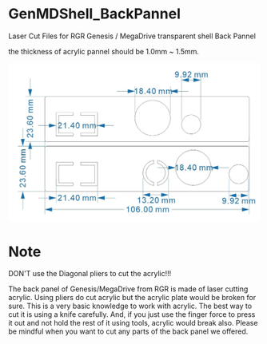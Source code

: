 # GenMDShell_BackPannel
Laser Cut Files for RGR Genesis /  MegaDrive transparent shell Back Pannel

the thickness of acrylic pannel should be 1.0mm ~ 1.5mm.

<img src="https://github.com/martinx72/GenMDShell_BackPannel/blob/main/PREVIEW.jpeg?raw=true">

# Note
DON'T use the Diagonal pliers to cut the acrylic!!!

The back panel of Genesis/MegaDrive from RGR is made of laser cutting acrylic. Using pliers do cut acrylic but the acrylic plate would be broken for sure. This is a very basic knowledge to work with acrylic. The best way to cut it is using a knife carefully. And, if you just use the finger force to press it out and not hold the rest of it using tools, acrylic would break also. Please be mindful when you want to cut any parts of the back panel we offered.

